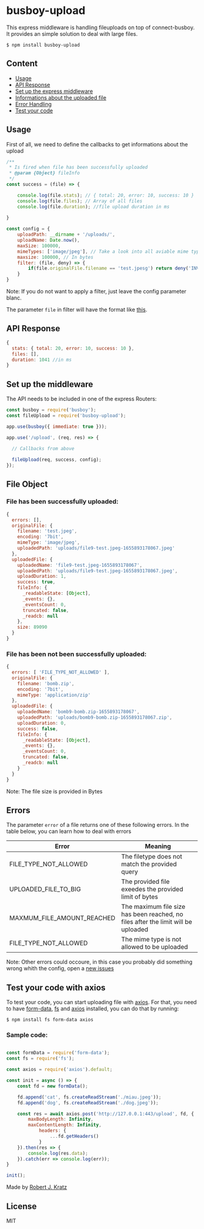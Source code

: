 # busboy-upload
This express middleware is handling fileuploads on top of connect-busboy. It provides an simple solution to deal with large files.

```
$ npm install busboy-upload
```

## Content

 - <a href="#usage">Usage</a>
 - <a href="#api-response">API Response</a>
 - <a href="#set-up-the-middleware">Set up the express middleware</a>
 - <a href="#file-object">Informations about the uploaded file</a>
 - <a href="#errors">Error Handling</a>
 - <a href="#test-your-code-with-axios">Test your code</a>

## Usage

First of all, we need to define the callbacks to get informations about the upload

```js
/**
 * Is fired when file has been successfully uploaded
 * @param {Object} fileInfo 
 */
const success = (file) => {

    console.log(file.stats); // { total: 20, error: 10, success: 10 }
    console.log(file.files); // Array of all files
    console.log(file.duration); //file upload duration in ms
    
}

const config = {
    uploadPath: __dirname + '/uploads/',
    uploadName: Date.now(),
    maxSize: 100000,
    mimeTypes: ['image/jpeg'], // Take a look into all aviable mime types here: https://developer.mozilla.org/en-US/docs/Web/HTTP/Basics_of_HTTP/MIME_types/Common_types
    maxsize: 100000, // In bytes
    filter: (file, deny) => {
        if(file.originalFile.filename == 'test.jpesg') return deny('INVALID_BIT_AMOUNT'); // Method needs to be returned!
    }
}
```

Note: If you do not want to apply a filter, just leave the config parameter blanc.

The parameter `file` in filter will have the format like <a href="#file-has-been-successfully-uploaded">this</a>.

## API Response

```js
{
  stats: { total: 20, error: 10, success: 10 },
  files: [],
  duration: 1041 //in ms
}
```

## Set up the middleware

The API needs to be included in one of the express Routers:

```js
const busboy = require('busboy');
const fileUpload = require('busboy-upload');

app.use(busboy({ immediate: true }));

app.use('/upload', (req, res) => {

  // Callbacks from above
  
  fileUpload(req, success, config);
});
```

## File Object

### File has been successfully uploaded:

```js
{
  errors: [],
  originalFile: {
    filename: 'test.jpeg',
    encoding: '7bit',
    mimeType: 'image/jpeg',
    uploadedPath: 'uploads/file9-test.jpeg-1655893178067.jpeg'
  },
  uploadedFile: {
    uploadedName: 'file9-test.jpeg-1655893178067',
    uploadedPath: 'uploads/file9-test.jpeg-1655893178067.jpeg',
    uploadDuration: 1,
    success: true,
    fileInfo: {
      _readableState: [Object],
      _events: {},
      _eventsCount: 0,
      truncated: false,
      _readcb: null
    },
    size: 89090
  }
}
```

### File has been not been successfully uploaded:

```js
{
  errors: [ 'FILE_TYPE_NOT_ALLOWED' ],
  originalFile: {
    filename: 'bomb.zip',
    encoding: '7bit',
    mimeType: 'application/zip'
  },
  uploadedFile: {
    uploadedName: 'bomb9-bomb.zip-1655893178067',
    uploadedPath: 'uploads/bomb9-bomb.zip-1655893178067.zip',
    uploadDuration: 0,
    success: false,
    fileInfo: {
      _readableState: [Object],
      _events: {},
      _eventsCount: 0,
      truncated: false,
      _readcb: null
    }
  }
}
```

Note: The file size is provided in Bytes


## Errors
The parameter `error` of a file returns one of these following errors. In the table below, you can learn how to deal with errors

Error | Meaning
--- | ---
FILE_TYPE_NOT_ALLOWED | The filetype does not match the provided query
UPLOADED_FILE_TO_BIG | The provided file exeedes the provided limit of bytes 
MAXMUM_FILE_AMOUNT_REACHED | The maximum file size has been reached, no files after the limit will be uploaded
FILE_TYPE_NOT_ALLOWED | The mime type is not allowed to be uploaded

Note: Other errors could occoure, in this case you probably did something wrong whith the config, open a <a href="https://github.com/robert-kratz/busboy-upload/issues">new issues</a>

## Test your code with axios

To test your code, you can start uploading file with <a href="https://github.com/axios/axios">axios</a>. For that, you need to have <a href="https://www.npmjs.com/package/form-data">form-data</a>, <a href="https://nodejs.org/api/fs.html">fs</a> and <a href="https://www.npmjs.com/package/axios">axios</a> installed, you can do that by running:

```
$ npm install fs form-data axios
```

### Sample code:

```js

const formData = require('form-data');
const fs = require('fs');

const axios = require('axios').default;

const init = async () => {
    const fd = new formData();

    fd.append('cat', fs.createReadStream('./miau.jpeg'));
    fd.append('dog', fs.createReadStream('./dog.jpeg'));

    const res = await axios.post('http://127.0.0.1:443/upload', fd, {
        maxBodyLength: Infinity,
        maxContentLength: Infinity,
            headers: {
                ...fd.getHeaders()
            }
    }).then(res => {
        console.log(res.data);
    }).catch(err => console.log(err));
}

init();
```

 Made by <a href="https://github.com/robert-kratz">Robert J. Kratz</a>
 
 ## License
 
 MIT